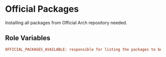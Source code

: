 Official Packages
=========

Installing all packages from Official Arch repository needed.

Role Variables
--------------

```ini
OFFICIAL_PACKAGES_AVAILABLE: responsible for listing the packages to be installed
```
